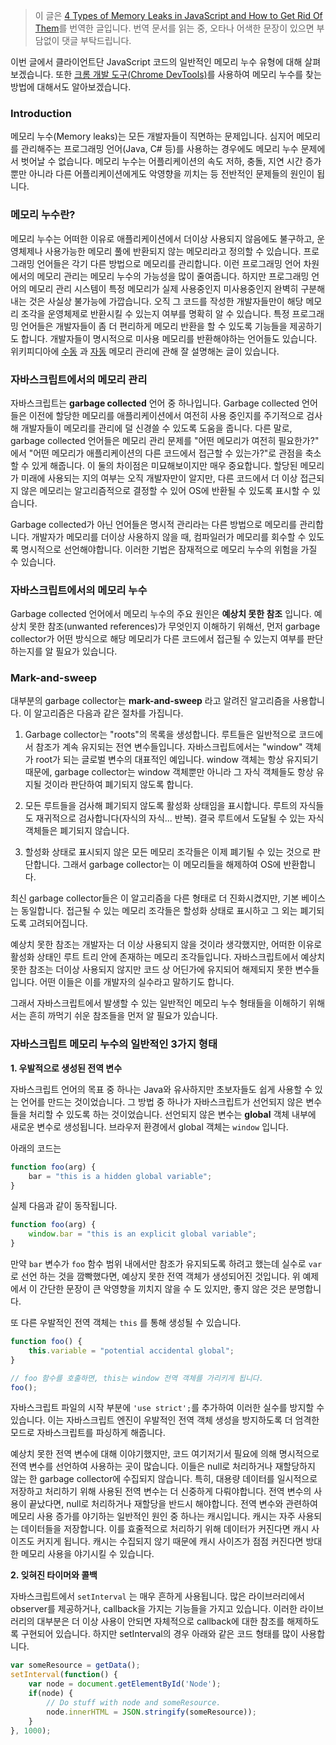 > 이 글은 [4 Types of Memory Leaks in JavaScript and How to Get Rid Of Them](https://auth0.com/blog/four-types-of-leaks-in-your-javascript-code-and-how-to-get-rid-of-them/)를 번역한 글입니다. 번역 문서를 읽는 중, 오타나 어색한 문장이 있으면 부담없이 댓글 부탁드립니다.

이번 글에서 클라이언트단 JavaScript 코드의 일반적인 메모리 누수 유형에 대해 살펴보겠습니다. 또한 [크롬 개발 도구(Chrome DevTools)](https://developers.google.com/web/tools/chrome-devtools/?hl=ko)를 사용하여 메모리 누수를 찾는 방법에 대해서도 알아보겠습니다.

### Introduction

메모리 누수(Memory leaks)는 모든 개발자들이 직면하는 문제입니다. 심지어 메모리를 관리해주는 프로그래밍 언어(Java, C# 등)를 사용하는 경우에도 메모리 누수 문제에서 벗어날 수 없습니다. 메모리 누수는 어플리케이션의 속도 저하, 충돌, 지연 시간 증가뿐만 아니라 다른 어플리케이션에게도 악영향을 끼치는 등 전반적인 문제들의 원인이 됩니다.

### 메모리 누수란?

메모리 누수는 어떠한 이유로 애플리케이션에서 더이상 사용되지 않음에도 불구하고, 운영체제나 사용가능한 메모리 풀에 반환되지 않는 메모리라고 정의할 수 있습니다. 프로그래밍 언어들은 각기 다른 방법으로 메모리를 관리합니다. 이런 프로그래밍 언어 차원에서의 메모리 관리는 메모리 누수의 가능성을 많이 줄여줍니다. 하지만 프로그래밍 언어의 메모리 관리 시스템이 특정 메모리가 실제 사용중인지 미사용중인지 완벽히 구분해내는 것은 사실상 불가능에 가깝습니다. 오직 그 코드를 작성한 개발자들만이 해당 메모리 조각을 운영체제로 반환시킬 수 있는지 여부를 명확히 알 수 있습니다. 특정 프로그래밍 언어들은 개발자들이 좀 더 편리하게 메모리 반환을 할 수 있도록 기능들을 제공하기도 합니다. 개발자들이 명시적으로 미사용 메모리를 반환해야하는 언어들도 있습니다. 위키피디아에 [수동](https://en.wikipedia.org/wiki/Manual_memory_management) 과 [자동](https://en.wikipedia.org/wiki/Manual_memory_management) 메모리 관리에 관해 잘 설명해논 글이 있습니다.

### 자바스크립트에서의 메모리 관리

자바스크립트는 **garbage collected** 언어 중 하나입니다. Garbage collected 언어들은 이전에 할당한 메모리를 애플리케이션에서 여전히 사용 중인지를 주기적으로 검사해 개발자들이 메모리를 관리에 덜 신경쓸 수 있도록 도움을 줍니다. 다른 말로, garbage collected 언어들은 메모리 관리 문제를 "어떤 메모리가 여전히 필요한가?" 에서 "어떤 메모리가 애플리케이션의 다른 코드에서 접근할 수 있는가?"로 관점을 축소할 수 있게 해줍니다. 이 둘의 차이점은 미묘해보이지만 매우 중요합니다. 할당된 메모리가 미래에 사용되는 지의 여부는 오직 개발자만이 알지만, 다른 코드에서 더 이상 접근되지 않은 메모리는 알고리즘적으로 결정할 수 있어 OS에 반환될 수 있도록 표시할 수 있습니다.

Garbage collected가 아닌 언어들은 명시적 관리라는 다른 방법으로 메모리를 관리합니다. 개발자가 메모리를 더이상 사용하지 않을 때, 컴파일러가 메모리를 회수할 수 있도록 명시적으로 선언해야합니다. 이러한 기법은 잠재적으로 메모리 누수의 위험을 가질 수 있습니다.

### 자바스크립트에서의 메모리 누수

Garbage collected 언어에서 메모리 누수의 주요 원인은 **예상치 못한 참조** 입니다. 예상치 못한 참조(unwanted references)가 무엇인지 이해하기 위해선, 먼저 garbage collector가 어떤 방식으로 해당 메모리가 다른 코드에서 접근될 수 있는지 여부를 판단하는지를 알 필요가 있습니다.

### Mark-and-sweep

대부분의 garbage collector는 **mark-and-sweep** 라고 알려진 알고리즘을 사용합니다. 이 알고리즘은 다음과 같은 절차를 가집니다.

1. Garbage collector는 "roots"의 목록을 생성합니다. 루트들은 일반적으로 코드에서 참조가 계속 유지되는 전연 변수들입니다. 자바스크립트에서는 "window" 객체가 root가 되는 글로벌 변수의 대표적인 예입니다. window 객체는 항상 유지되기 때문에, garbage collector는 window 객체뿐만 아니라 그 자식 객체들도 항상 유지될 것이라 판단하여 폐기되지 않도록 합니다. 

2. 모든 루트들을 검사해 폐기되지 않도록 활성화 상태임을 표시합니다. 루트의 자식들도 재귀적으로 검사합니다(자식의 자식... 반복). 결국 루트에서 도달될 수 있는 자식 객체들은 폐기되지 않습니다.

3. 할성화 상태로 표시되지 않은 모든 메모리 조각들은 이제 폐기될 수 있는 것으로 판단합니다. 그래서 garbage collector는 이 메모리들을 해제하여 OS에 반환합니다.

최신 garbage collector들은 이 알고리즘을 다른 형태로 더 진화시켰지만, 기본 베이스는 동일합니다. 접근될 수 있는 메모리 조각들은 할성화 상태로 표시하고 그 외는 폐기되도록 고려되어집니다.

예상치 못한 참조는 개발자는 더 이상 사용되지 않을 것이라 생각했지만, 어떠한 이유로 활성화 상태인 루트 트리 안에 존재하는 메모리 조각들입니다. 자바스크립트에서 예상치 못한 참조는 더이상 사용되지 않지만 코드 상 어딘가에 유지되어 해제되지 못한 변수들입니다. 어떤 이들은 이를 개발자의 실수라고 말하기도 합니다.

그래서 자바스크립트에서 발생할 수 있는 일반적인 메모리 누수 형태들을 이해하기 위해서는 흔히 까먹기 쉬운 참조들을 먼저 알 필요가 있습니다.

### 자바스크립트 메모리 누수의 일반적인 3가지 형태

**1. 우발적으로 생성된 전역 변수**

자바스크립트 언어의 목표 중 하나는 Java와 유사하지만 초보자들도 쉽게 사용할 수 있는 언어를 만드는 것이었습니다. 그 방법 중 하나가 자바스크립트가 선언되지 않은 변수들을 처리할 수 있도록 하는 것이었습니다. 선언되지 않은 변수는 **global** 객체 내부에 새로운 변수로 생성됩니다. 브라우저 환경에서 global 객체는 `window` 입니다.

아래의 코드는

```javascript
function foo(arg) {
    bar = "this is a hidden global variable";
}
```

실제 다음과 같이 동작됩니다.

```javascript
function foo(arg) {
    window.bar = "this is an explicit global variable";
}
```

만약 `bar` 변수가 `foo` 함수 범위 내에서만 참조가 유지되도록 하려고 했는데 실수로 `var` 로 선언 하는 것을 깜빡했다면, 예상지 못한 전역 객체가 생성되어진 것입니다. 위 예제에서 이 간단한 문장이 큰 악영향을 끼치지 않을 수 도 있지만, 좋지 않은 것은 분명합니다.

또 다른 우발적인 전역 객체는 `this` 를 통해 생성될 수 있습니다.

```javascript
function foo() {
    this.variable = "potential accidental global";
}

// foo 함수를 호출하면, this는 window 전역 객체를 가리키게 됩니다.
foo();
```

자바스크립트 파일의 시작 부분에 `'use strict';`를 추가하여 이러한 실수를 방지할 수 있습니다. 이는 자바스크립트 엔진이 우발적인 전역 객체 생성을 방지하도록 더 엄격한 모드로 자바스크립트를 파싱하게 해줍니다.

예상치 못한 전역 변수에 대해 이야기했지만, 코드 여기저기서 필요에 의해 명시적으로 전역 변수를 선언하여 사용하는 곳이 많습니다. 이들은 null로 처리하거나 재할당하지 않는 한 garbage collector에 수집되지 않습니다. 특히, 대용량 데이터를 일시적으로 저장하고 처리하기 위해 사용된 전역 변수는 더 신중하게 다뤄야합니다. 전역 변수의 사용이 끝났다면, null로 처리하거나 재할당을 반드시 해야합니다. 전역 변수와 관련하여 메모리 사용 증가를 야기하는 일반적인 원인 중 하나는 캐시입니다. 캐시는 자주 사용되는 데이터들을 저장합니다. 이를 효줄적으로 처리하기 위해 데이터가 커진다면 캐시 사이즈도 커지게 됩니다. 캐시는 수집되지 않기 때문에 캐시 사이즈가 점점 커진다면 방대한 메모리 사용을 야기시킬 수 있습니다.

**2. 잊혀진 타이머와 콜백**

자바스크립트에서 `setInterval` 는 매우 흔하게 사용됩니다. 많은 라이브러리에서 observer를 제공하거나, callback을 가지는 기능들을 가지고 있습니다. 이러한 라이브러리의 대부분은 더 이상 사용이 안되면 자체적으로 callback에 대한 참조를 해제하도록 구현되어 있습니다. 하지만 setInterval의 경우 아래와 같은 코드 형태를 많이 사용합니다.

```javascript
var someResource = getData();
setInterval(function() {
    var node = document.getElementById('Node');
    if(node) {
        // Do stuff with node and someResource.
        node.innerHTML = JSON.stringify(someResource));
    }
}, 1000);
```
